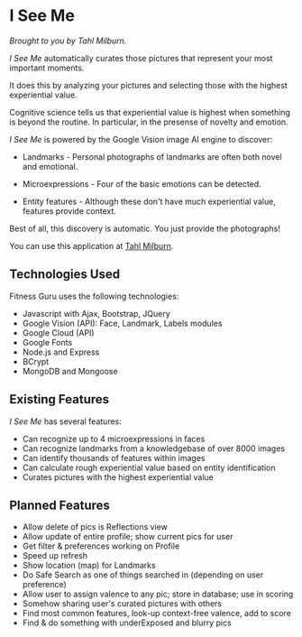 # I See Me

*Brought to you by Tahl Milburn.*

*I See Me* automatically curates those pictures that represent your most important moments.

It does this by analyzing your pictures and selecting those with the highest experiential value.

Cognitive science tells us that experiential value is highest when something is beyond the routine.  In particular, in the presense of novelty and emotion.
                    
*I See Me* is powered by the Google Vision image AI engine to discover:

* Landmarks - Personal photographs of landmarks are often both novel and emotional.

* Microexpressions - Four of the basic emotions can be detected.

* Entity features - Although these don't have much experiential value, features provide context.

Best of all, this discovery is automatic.  You just provide the photographs!

You can use this application at [Tahl Milburn](https://tbd.herokuapp.com/ "Tahl's Heroku").


## Technologies Used

Fitness Guru uses the following technologies:

* Javascript with Ajax, Bootstrap, JQuery
* Google Vision (API): Face, Landmark, Labels modules
* Google Cloud (API)
* Google Fonts
* Node.js and Express
* BCrypt
* MongoDB and Mongoose


## Existing Features

*I See Me* has several features:

* Can recognize up to 4 microexpressions in faces
* Can recognize landmarks from a knowledgebase of over 8000 images
* Can identify thousands of features within images
* Can calculate rough experiential value based on entity identification
* Curates pictures with the highest experiential value


## Planned Features

* Allow delete of pics is Reflections view
* Allow update of entire profile; show current pics for user
* Get filter & preferences working on Profile
* Speed up refresh
* Show location (map) for Landmarks
* Do Safe Search as one of things searched in (depending on user preference)
* Allow user to assign valence to any pic; store in database; use in scoring
* Somehow sharing user's curated pictures with others
* Find most common features, look-up context-free valence, add to score
* Find & do something with underExposed and blurry pics
